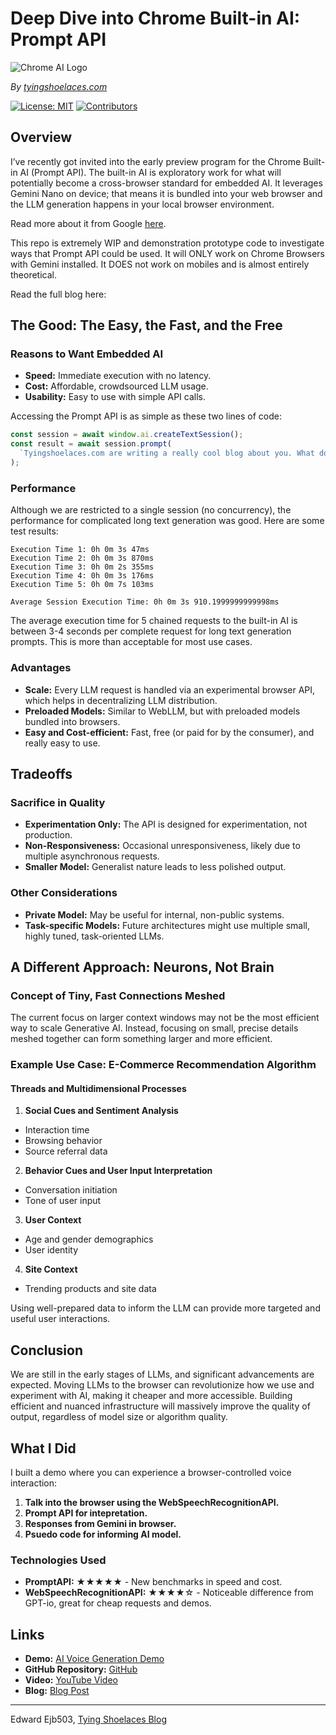 # Deep Dive into Chrome Built-in AI: Prompt API

![Chrome AI Logo](https://tyingshoelaces.com/_next/image?url=https%3A%2F%2Ftyingshoelaces.com%2Flipstickonapigtyingshoes.jpg&w=3840&q=75)

_By [tyingshoelaces.com](https://tyingshoelaces.com)_

[![License: MIT](https://img.shields.io/badge/license-MIT-green)](https://opensource.org/licenses/MIT) [![Contributors](https://img.shields.io/badge/contributors-1-orange)](https://github.com/Ejb503)

## Overview

I’ve recently got invited into the early preview program for the Chrome Built-in AI (Prompt API). The built-in AI is exploratory work for what will potentially become a cross-browser standard for embedded AI. It leverages Gemini Nano on device; that means it is bundled into your web browser and the LLM generation happens in your local browser environment.

Read more about it from Google [here](#).

This repo is extremely WIP and demonstration prototype code to investigate ways that Prompt API could be used. It will ONLY work on Chrome Browsers with Gemini installed. It DOES not work on mobiles and is almost entirely theoretical.

Read the full blog here:

## The Good: The Easy, the Fast, and the Free

### Reasons to Want Embedded AI

- **Speed:** Immediate execution with no latency.
- **Cost:** Affordable, crowdsourced LLM usage.
- **Usability:** Easy to use with simple API calls.

Accessing the Prompt API is as simple as these two lines of code:

```javascript
const session = await window.ai.createTextSession();
const result = await session.prompt(
  `Tyingshoelaces.com are writing a really cool blog about you. What do you think about that then?`
);
```

### Performance

Although we are restricted to a single session (no concurrency), the performance for complicated long text generation was good. Here are some test results:

```
Execution Time 1: 0h 0m 3s 47ms
Execution Time 2: 0h 0m 3s 870ms
Execution Time 3: 0h 0m 2s 355ms
Execution Time 4: 0h 0m 3s 176ms
Execution Time 5: 0h 0m 7s 103ms

Average Session Execution Time: 0h 0m 3s 910.1999999999998ms
```

The average execution time for 5 chained requests to the built-in AI is between 3-4 seconds per complete request for long text generation prompts. This is more than acceptable for most use cases.

### Advantages

- **Scale:** Every LLM request is handled via an experimental browser API, which helps in decentralizing LLM distribution.
- **Preloaded Models:** Similar to WebLLM, but with preloaded models bundled into browsers.
- **Easy and Cost-efficient:** Fast, free (or paid for by the consumer), and really easy to use.

## Tradeoffs

### Sacrifice in Quality

- **Experimentation Only:** The API is designed for experimentation, not production.
- **Non-Responsiveness:** Occasional unresponsiveness, likely due to multiple asynchronous requests.
- **Smaller Model:** Generalist nature leads to less polished output.

### Other Considerations

- **Private Model:** May be useful for internal, non-public systems.
- **Task-specific Models:** Future architectures might use multiple small, highly tuned, task-oriented LLMs.

## A Different Approach: Neurons, Not Brain

### Concept of Tiny, Fast Connections Meshed

The current focus on larger context windows may not be the most efficient way to scale Generative AI. Instead, focusing on small, precise details meshed together can form something larger and more efficient.

### Example Use Case: E-Commerce Recommendation Algorithm

#### Threads and Multidimensional Processes

1. **Social Cues and Sentiment Analysis**

- Interaction time
- Browsing behavior
- Source referral data

2. **Behavior Cues and User Input Interpretation**

- Conversation initiation
- Tone of user input

3. **User Context**

- Age and gender demographics
- User identity

4. **Site Context**

- Trending products and site data

Using well-prepared data to inform the LLM can provide more targeted and useful user interactions.

## Conclusion

We are still in the early stages of LLMs, and significant advancements are expected. Moving LLMs to the browser can revolutionize how we use and experiment with AI, making it cheaper and more accessible. Building efficient and nuanced infrastructure will massively improve the quality of output, regardless of model size or algorithm quality.

## What I Did

I built a demo where you can experience a browser-controlled voice interaction:

1. **Talk into the browser using the WebSpeechRecognitionAPI.**
2. **Prompt API for intepretation.**
3. **Responses from Gemini in browser.**
4. **Psuedo code for informing AI model.**

### Technologies Used

- **PromptAPI:** ★★★★★ - New benchmarks in speed and cost.
- **WebSpeechRecognitionAPI:** ★★★★☆ - Noticeable difference from GPT-io, great for cheap requests and demos.

## Links

- **Demo:** [AI Voice Generation Demo](https://tyingshoelaces.com/demo/ai-voice-generation)
- **GitHub Repository:** [GitHub](https://github.com/Ejb503/ai-voice-generation)
- **Video:** [YouTube Video](https://youtu.be/3zPeOpOEmyQ)
- **Blog:** [Blog Post](https://tyingshoelaces.com/blog/ai-voice-generation)

---

Edward Ejb503, [Tying Shoelaces Blog](https://tyingshoelaces.com)
